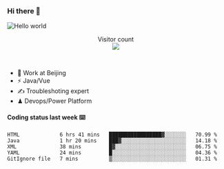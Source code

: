 ### Hi there 👋

<img src="https://raw.githubusercontent.com/sagar-viradiya/sagar-viradiya/master/resources/banner.png" alt="Hello world">
<p align="center"> 
  Visitor count<br/>
  <img src="https://profile-counter.glitch.me/youszoe/count.svg" />
</p>
<br/>

- 🍻 Work at Beijing 
- ⚡  Java/Vue
- ✍️  Troubleshoting expert
- ♟  Devops/Power Platform 

#### Coding status last week ⌨️

<!--START_SECTION:waka-->
```text
HTML             6 hrs 41 mins   █████████████████▓░░░░░░░   70.99 % 
Java             1 hr 20 mins    ███▓░░░░░░░░░░░░░░░░░░░░░   14.18 % 
XML              38 mins         █▓░░░░░░░░░░░░░░░░░░░░░░░   06.75 % 
YAML             24 mins         █░░░░░░░░░░░░░░░░░░░░░░░░   04.36 % 
GitIgnore file   7 mins          ▒░░░░░░░░░░░░░░░░░░░░░░░░   01.31 % 
```
<!--END_SECTION:waka-->

<br/>
<center><img src="http://ghchart.rshah.org/409ba5/yousazoe" alt="" /></center>


